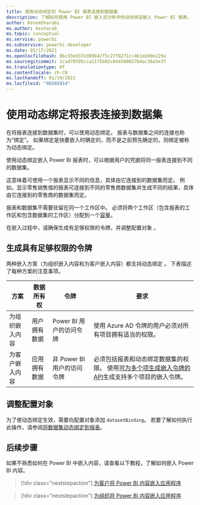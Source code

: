 ```yaml
---
title: 使用动态绑定将 Power BI 报表连接到数据集
description: 了解如何使用 Power BI 嵌入式分析中的动态绑定嵌入 Power BI 报表。
author: KesemSharabi
ms.author: kesharab
ms.topic: conceptual
ms.service: powerbi
ms.subservice: powerbi-developer
ms.date: 01/17/2021
ms.openlocfilehash: 0bc33ed37e389b42f5c27f8271cc461eb99e229a
ms.sourcegitcommit: 1cad78595cca1175b82c04458803764ac36e5e37
ms.translationtype: HT
ms.contentlocale: zh-CN
ms.lasthandoff: 01/19/2021
ms.locfileid: "98565814"
---
```

# <a name="connect-a-report-to-a-dataset-using-dynamic-binding"></a>使用动态绑定将报表连接到数据集 

在将报表连接到数据集时，可以使用动态绑定。 报表与数据集之间的连接也称为“绑定”。 如果绑定是快要嵌入时确定的，而不是之前预先确定的，则绑定被称为动态绑定。

使用动态绑定嵌入 Power BI 报表时，可以根据用户的凭据将同一报表连接到不同的数据集。

这意味着可使用一个报表显示不同的信息，具体由它连接到的数据集而定。 例如，显示零售销售值的报表可连接到不同的零售商数据集并生成不同的结果，具体由它连接到的零售商的数据集而定。

报表和数据集不需要驻留在同一个工作区中。 必须将两个工作区（包含报表的工作区和包含数据集的工作区）分配到一个[容量](azure-pbie-create-capacity.md)。

在嵌入过程中，请确保生成有足够权限的令牌，并调整配置对象 。

## <a name="generating-a-token-with-sufficient-permissions"></a>生成具有足够权限的令牌

两种嵌入方案（为组织嵌入内容和为客户嵌入内容）都支持动态绑定 。 下表描述了每种方案的注意事项。

|方案  |数据所有权  |令牌  |要求  |
|---------|---------|---------|---------|
|为组织嵌入内容    |用户拥有数据         |Power BI 用户的访问令牌         |使用 Azure AD 令牌的用户必须对所有项目拥有适当的权限。         |
|为客户嵌入内容     |应用拥有数据         |非 Power BI 用户的访问令牌         |必须包括报表和动态绑定数据集的权限。 使用[可为多个项生成嵌入令牌的 API](/rest/api/power-bi/embedtoken/generatetoken)生成支持多个项目的嵌入令牌。         |

## <a name="adjusting-the-config-object"></a>调整配置对象

为了使动态绑定生效，需要向配置对象添加 `datasetBinding`。 若要了解如何执行此操作，请参阅[将数据集动态绑定到报表](/javascript/api/overview/powerbi/bind-report-datasets)。 

## <a name="next-steps"></a>后续步骤

如果不熟悉如何在 Power BI 中嵌入内容，请查看以下教程，了解如何嵌入 Power BI 内容。

>[!div class="nextstepaction"]
>[为客户将 Power BI 内容嵌入应用程序](embed-sample-for-customers.md)

>[!div class="nextstepaction"]
>[为组织将 Power BI 内容嵌入应用程序](embed-sample-for-your-organization.md)